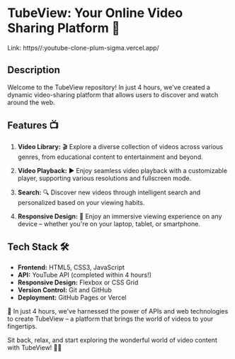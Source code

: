# TubeView: Your Online Video Sharing Platform 🎥

Link: https//:youtube-clone-plum-sigma.vercel.app/

## Description
Welcome to the TubeView repository! In just 4 hours, we've created a dynamic video-sharing platform that allows users to discover and  watch around the web.

## Features 📺

1. **Video Library:** 🎬 Explore a diverse collection of videos across various genres, from educational content to entertainment and beyond.
 
2. **Video Playback:** ▶️ Enjoy seamless video playback with a customizable player, supporting various resolutions and fullscreen mode.

3. **Search:** 🔍 Discover new videos through intelligent search and personalized  based on your viewing habits.

4. **Responsive Design:** 📱 Enjoy an immersive viewing experience on any device – whether you're on your laptop, tablet, or smartphone.

## Tech Stack 🛠️

- **Frontend:** HTML5, CSS3, JavaScript
- **API:** YouTube API (completed within 4 hours!)
- **Responsive Design:** Flexbox or CSS Grid
- **Version Control:** Git and GitHub
- **Deployment:** GitHub Pages or Vercel

🎉 In just 4 hours, we've harnessed the power of APIs and web technologies to create TubeView – a platform that brings the world of videos to your fingertips.

Sit back, relax, and start exploring the wonderful world of video content with TubeView! 🍿🎉

